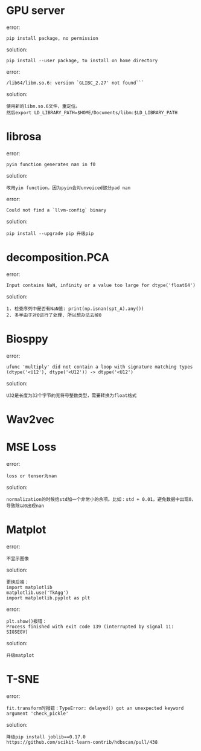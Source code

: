 # GPU server

error:
```
pip install package, no permission
```
solution:
```
pip install --user package, to install on home directory
```

error:
```
/lib64/libm.so.6: version `GLIBC_2.27' not found```
```

solution:
```
使用新的libm.so.6文件，重定位。
然后export LD_LIBRARY_PATH=$HOME/Documents/libm:$LD_LIBRARY_PATH
```

# librosa

error:
```
pyin function generates nan in f0
```
solution:
```
改用yin function，因为pyin会对unvoiced部分pad nan
```

error:
```
Could not find a `llvm-config` binary
```
solution:
```
pip install --upgrade pip 升级pip
```


# decomposition.PCA

error:
```
Input contains NaN, infinity or a value too large for dtype('float64')
```
solution:
```
1. 检查序列中是否有NaN值: print(np.isnan(spt_A).any())
2. 多半由于对0进行了处理, 所以想办法去掉0
```

# Biosppy

error:
```
ufunc 'multiply' did not contain a loop with signature matching types (dtype('<U12'), dtype('<U12')) -> dtype('<U12')
```
solution:
```
U32是长度为32个字节的无符号整数类型，需要转换为float格式
```

# Wav2vec

# MSE Loss

error:
```
loss or tensor为nan
```
solution:
```
normalization的时候给std加一个非常小的余项。比如：std + 0.01，避免数据中出现0，导致除以0出现nan
```

# Matplot

error:
```
不显示图像
```
solution:
```
更换后端：
import matplotlib
matplotlib.use('TkAgg')
import matplotlib.pyplot as plt
```
error:
```
plt.show()报错：
Process finished with exit code 139 (interrupted by signal 11: SIGSEGV)
```
solution:
```
升级matplot
```

# T-SNE

error:
```
fit.transform时报错：TypeError: delayed() got an unexpected keyword argument 'check_pickle'
```
solution:
```
降级pip install joblib==0.17.0
https://github.com/scikit-learn-contrib/hdbscan/pull/438
```
